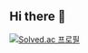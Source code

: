 ## Hi there 👋
[![Solved.ac 프로필](http://mazassumnida.wtf/api/v2/generate_badge?boj=qkrckdrb1106)](https://solved.ac/qkrckdrb1106)​
<!--
**Gumbeng/Gumbeng** is a ✨ _special_ ✨ repository because its `README.md` (this file) appears on your GitHub profile.

Here are some ideas to get you started:

- 🔭 I’m currently working on ...
- 🌱 I’m currently learning ...
- 👯 I’m looking to collaborate on ...
- 🤔 I’m looking for help with ...
- 💬 Ask me about ...
- 📫 How to reach me: ...
- 😄 Pronouns: ...
- ⚡ Fun fact: ...
-->
